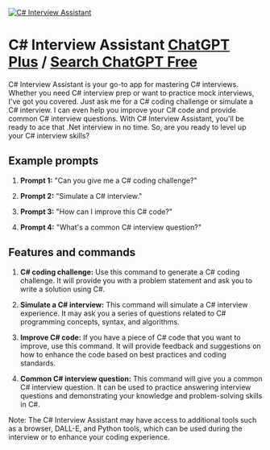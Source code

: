 
[![C# Interview Assistant](https://files.oaiusercontent.com/file-KJZFaWVePopMemS2xH8APoU5?se=2123-10-19T07%3A05%3A33Z&sp=r&sv=2021-08-06&sr=b&rscc=max-age%3D31536000%2C%20immutable&rscd=attachment%3B%20filename%3Dc-sharp.png&sig=oIqjuNB71S0kCYNk0D99qLTIqALBvKiYBlAldAu8jWU%3D)](https://chat.openai.com/g/g-r6rdCl5PD-c-interview-assistant)

# C# Interview Assistant [ChatGPT Plus](https://chat.openai.com/g/g-r6rdCl5PD-c-interview-assistant) / [Search ChatGPT Free](https://gptcall.net/index.html#/?search=C%23%20Interview%20Assistant)

C# Interview Assistant is your go-to app for mastering C# interviews. Whether you need C# interview prep or want to practice mock interviews, I've got you covered. Just ask me for a C# coding challenge or simulate a C# interview. I can even help you improve your C# code and provide common C# interview questions. With C# Interview Assistant, you'll be ready to ace that .Net interview in no time. So, are you ready to level up your C# interview skills?

## Example prompts

1. **Prompt 1:** "Can you give me a C# coding challenge?"

2. **Prompt 2:** "Simulate a C# interview."

3. **Prompt 3:** "How can I improve this C# code?"

4. **Prompt 4:** "What's a common C# interview question?"

## Features and commands

1. **C# coding challenge:** Use this command to generate a C# coding challenge. It will provide you with a problem statement and ask you to write a solution using C#. 

2. **Simulate a C# interview:** This command will simulate a C# interview experience. It may ask you a series of questions related to C# programming concepts, syntax, and algorithms. 

3. **Improve C# code:** If you have a piece of C# code that you want to improve, use this command. It will provide feedback and suggestions on how to enhance the code based on best practices and coding standards.

4. **Common C# interview question:** This command will give you a common C# interview question. It can be used to practice answering interview questions and demonstrating your knowledge and problem-solving skills in C#.

Note: The C# Interview Assistant may have access to additional tools such as a browser, DALL-E, and Python tools, which can be used during the interview or to enhance your coding experience.


